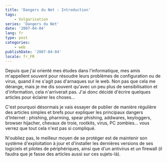 ```yaml
---
title: 'Dangers du Net : Introduction'
tags:
    - Vulgarisation
series: 'Dangers du Net'
date: '2007-04-04'
lang: fr
type: post
categories:
    - web
publishDate: '2007-04-04'
locale: fr_FR
---
```


Depuis que j'ai orienté mes études dans l'informatique, mes amis m'appellent souvent pour résoudre leurs problèmes de configuration ou de virus, quand il ne s'agit pas d'arnaques sur le web. Non pas que cela me dérange, mais je me dis souvent qu'avec un peu plus de sensibilisation et d'information, cela n'arriverait pas. J'ai donc décidé d'écrire quelques articles pour éclairer les choses…

<!-- more -->

C'est pourquoi désormais je vais essayer de publier de manière régulière des articles simples et brefs pour expliquer les principaux dangers d'Internet&nbsp;: phishing, pharming, spear phishing, addwares, keyloggers, browser hijacher, chevaux de troie, rootkits, virus, PC zombies… vous verrez que tout cela n'est pas si compliqué.

N'oubliez pas, le meilleur moyen de se protéger est de maintenir son système d'exploitation à jour et d'installer les dernières versions de ses logiciels et pilotes de périphériques, ainsi que d'un antivirus et un firewall (il faudra que je fasse des articles aussi sur ces sujets-là).
